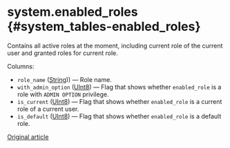 # system.enabled_roles {#system_tables-enabled_roles}

Contains all active roles at the moment, including current role of the current user and granted roles for current role. 

Columns:

- `role_name` ([String](../../sql-reference/data-types/string.md))) — Role name.
- `with_admin_option` ([UInt8](../../sql-reference/data-types/int-uint.md#uint-ranges)) — Flag that shows whether `enabled_role` is a role with `ADMIN OPTION` privilege.
- `is_current` ([UInt8](../../sql-reference/data-types/int-uint.md#uint-ranges)) — Flag that shows whether `enabled_role` is a current role of a current user.
- `is_default` ([UInt8](../../sql-reference/data-types/int-uint.md#uint-ranges)) — Flag that shows whether `enabled_role` is a default role.

[Original article](https://clickhouse.tech/docs/en/operations/system_tables/enabled-roles) <!--hide-->